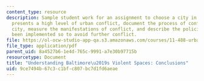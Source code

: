 ```yaml
---
content_type: resource
description: Sample student work for an assignment to choose a city in the world that
  presents a high level of urban conflict, document the process of conflict in that
  city, measure the manifestations of conflict, and describe the policies that have
  been implemented so to avoid further conflict.
file: https://ol-ocw-studio-app-qa.s3.amazonaws.com/courses/11-488-urban-development-in-conflict-cities-planning-challenges-and-policy-innovations-fall-2015/9ce7494b67c3c1bfc807bc7d1fd6aeae_MIT11_488F15_Understand.pdf
file_type: application/pdf
parent_uid: 8a4527b6-1e4d-765c-9991-a7e30b97715b
resourcetype: Document
title: "Understanding Baltimore\u2019s Violent Spaces: Conclusions"
uid: 9ce7494b-67c3-c1bf-c807-bc7d1fd6aeae
---
```

